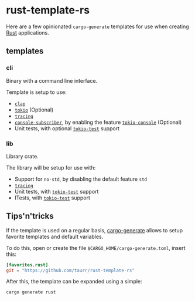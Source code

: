 # rust-template-rs

Here are a few opinionated `cargo-generate` templates for use when creating [Rust] applications.

## templates

### cli

Binary with a command line interface.

Template is setup to use:
- [`clap`]
- [`tokio`] (Optional)
- [`tracing`]
- [`console-subscriber`], by enabling the feature [`tokio-console`]  (Optional)
- Unit tests, with optional [`tokio-test`] support

### lib

Library crate.

The library will be setup for use with:
- Support for `no-std`, by disabling the default feature `std`
- [`tracing`]
- Unit tests, with [`tokio-test`] support
- ITests, with [`tokio-test`] support

## Tips'n'tricks

If the template is used on a regular basis, [cargo-generate] allows to setup favorite templates and default variables.

To do this, open or create the file `$CARGO_HOME/cargo-generate.toml`, insert this:
```toml
[favorites.rust]
git = "https://github.com/taurr/rust-template-rs"
```

After this, the template can be expanded using a simple:

```shell
cargo generate rust
```

[Rust]:https://www.rust-lang.org
[cargo-generate]:https://github.com/cargo-generate/cargo-generate
[`clap`]:https://crates.io/crates/clap
[`tokio`]:https://crates.io/crates/tokio
[`tracing`]:https://crates.io/crates/tracing
[`console-subscriber`]:https://crates.io/crates/console-subscriber
[`tokio-test`]:https://crates.io/crates/tokio-test
[`tokio-console`]:https://github.com/tokio-rs/console
